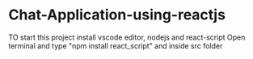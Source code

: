# Chat-Application-using-reactjs

TO start this project install vscode editor, nodejs and react-script
Open terminal and type "npm install react_script"
and inside src folder
